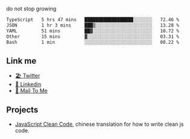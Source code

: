 do not stop growing


<!--START_SECTION:waka-->

```txt
TypeScript   5 hrs 47 mins   ██████████████████░░░░░░░   72.46 %
JSON         1 hr 3 mins     ███▒░░░░░░░░░░░░░░░░░░░░░   13.28 %
YAML         51 mins         ██▓░░░░░░░░░░░░░░░░░░░░░░   10.72 %
Other        15 mins         ▓░░░░░░░░░░░░░░░░░░░░░░░░   03.31 %
Bash         1 min           ░░░░░░░░░░░░░░░░░░░░░░░░░   00.22 %
```

<!--END_SECTION:waka-->

## Link me

- [🏖️ Twitter](https://twitter.com/yuetong3yu)
- [🧳 Linkedin](https://www.linkedin.com/in/yuetong3yu)
- [📧 Mail To Me](mailto:yuetong3yu@gmail.com)


## Projects 

- [JavaScript Clean Code](https://js-clean-code-cn.vercel.app/), chinese translation for how to write clean js code.
